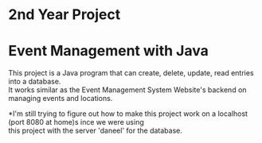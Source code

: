 # 2nd Year Project
# Event Management with Java

<p>
This project is a Java program that can create, delete, update, read entries into a database.<br>
It works similar as the Event Management System Website's backend on managing events and locations.
</p>
<p>
*I'm still trying to figure out how to make this project work on a localhost (port 8080 at home)s ince we were using<br>
this project with the server 'daneel' for the database.
